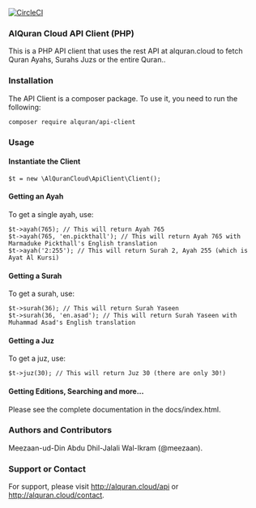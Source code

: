 [![CircleCI](https://circleci.com/gh/meezaan/alquran-api-client-php.svg?style=shield)](https://circleci.com/gh/meezaan/alquran-api-client-php)

### AlQuran Cloud API Client (PHP)
This is a PHP API client that uses the rest API at alquran.cloud to fetch Quran Ayahs, Surahs Juzs or the entire Quran..


### Installation
The API Client is a composer package. To use it, you need to run the following:
```
composer require alquran/api-client
```

### Usage

#### Instantiate the Client
```
$t = new \AlQuranCloud\ApiClient\Client();
```

#### Getting an Ayah
To get a single ayah, use:
```
$t->ayah(765); // This will return Ayah 765
$t->ayah(765, 'en.pickthall'); // This will return Ayah 765 with Marmaduke Pickthall's English translation
$t->ayah('2:255'); // This will return Surah 2, Ayah 255 (which is Ayat Al Kursi)
```

#### Getting a Surah
To get a surah, use:
```
$t->surah(36); // This will return Surah Yaseen
$t->surah(36, 'en.asad'); // This will return Surah Yaseen with Muhammad Asad's English translation
```

#### Getting a Juz
To get a juz, use:
```
$t->juz(30); // This will return Juz 30 (there are only 30!)
```

#### Getting Editions, Searching and more...
Please see the complete documentation in the docs/index.html.

### Authors and Contributors
Meezaan-ud-Din Abdu Dhil-Jalali Wal-Ikram (@meezaan).

### Support or Contact
For support, please visit http://alquran.cloud/api or http://alquran.cloud/contact.
